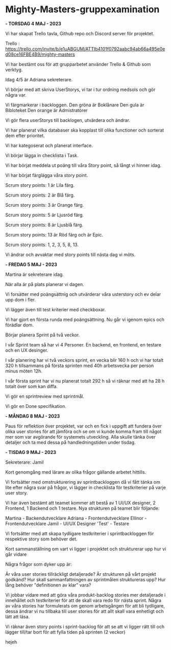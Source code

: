 # Mighty-Masters-gruppexamination

**- TORSDAG 4 MAJ - 2023**

Vi har skapat Trello tavla, Github repo och Discord server för projektet.

Trello : https://trello.com/invite/b/e1uABGUM/ATTIb4101f0792aabc94ab66a495e0ed08ce16FBE4B9/mighty-masters

Vi har bestämt oss för att grupparbetet använder Trello & Github som verktyg.

Idag 4/5 är Adriana sekreterare. 

Vi börjar med att skriva UserStorys, vi tar i tur ordning medsols och gör några var.

Vi färgmarkerar i backloggen.
Den gröna är Boklånare 
Den gula är Bibloteket
Den orange är Admistratörer

Vi gör flera userStorys till backlogen, utvärdera och ändrar.

Vi har planerat vilka databaser ska kopplast till olika functioner och sorterat dem efter prioritet.

Vi har kategoserat och planerat interface.

Vi börjar lägga in checklista i Task.

Vi har börjat meddela ut poäng till våra Story point, så långt vi hinner idag.

Vi har börjat färglägga våra story point. 

Scrum story points: 1 är Lila färg.

Scrum story points: 2 är Blå färg.

Scrum story points: 3 är Orange färg.

Scrum story points: 5 är Ljusröd färg.

Scrum story points: 8 är Ljusblå färg.

Scrum story points: 13 är Röd färg och är Epic.

Scrum story points: 1, 2, 3, 5, 8, 13.

Vi ändrar och avvaktar med story points till nästa dag vi möts.

**- FREDAG 5 MAJ - 2023**

Martina är sekreterare idag.

När alla är på plats planerar vi dagen.

Vi forsätter med poängsättnig och utvärderar våra usterstory och ev delar upp dom i fler. 

Vi lägger även till test kriterier med checkboxar.

Vi har gjort en första runda med poängsättning. Nu går vi igenom epics och förädlar dom. 

Börjar planera Sprint på två veckor. 

I vår Sprint team så har vi 4 Personer. En backend, en frontend, en testare och en UX desinger. 

I vår planering har vi två veckors sprint, en vecka blir 160 h och vi har totalt 320 h tillsammans på första sprinten med 40h arbetsvecka per person minus möten 12h.

I vår första sprint har vi nu planerat totalt 292 h så vi räknar med att ha 28 h totalt över som kan diffa.

Vi gör en sprintreview med sprintmål. 

Vi gör en Done specifikation.

**- MÅNDAG 8 MAJ - 2023**

Paus för reflektion över projektet, var och en fick i uppgift att fundera över olika user stories för att jämföra och se om vi kunde komma fram till något mer som var avgörande för systemets utveckling. Alla skulle tänka över detaljer och ta med dessa på handledningstiden under tisdag.


**- TISDAG 9 MAJ - 2023**

Sekreterare: Jamil

Kort genomgång med lärare av olika frågor gällande arbetet hittills.

Vi fortsätter med omstrukturering av sprintbackloggen då vi fått tänka om lite efter några svar på frågor, vi lägger in checklista för testkriterier på varje user story.

Vi har även bestämt att teamet kommer att bestå av 1 UI/UX designer, 2 Frontend, 1 Backend och 1 testare.
Nya strukturen på teamet blir följande: 

Martina - Backendutvecklare
Adriana - Frontendutvecklare
Ellinor - Frontendutvecklare
Jamil - UI/UX Designer
'Test' - Testare

Vi fortsätter med att skapa tydligare testkriterier i sprintbackloggen för respektive story som behöver det.

Kort sammanställning om vart vi ligger i projektet och strukturerar upp hur vi går vidare

Några frågor som dyker upp är:

Är våra user stories tillräckligt detaljerade?
Är strukturen på vårt projekt godkänd?
Hur skall sammanfattningen av sprintmålen struktureras upp?
Hur lång behöver "definitionen av klar" vara?

Vi jobbar vidare med att göra våra produkt-backlog stories mer detaljerade i innehållet och testkriterier för att de skall vara redo för nästa sprint.
Några av våra stories har formulerats om genom arbetsgången för att bli tydligare, dessa ändrar vi nu tillbaka till user stories för att allt skall vara enhetligt och lätt att läsa.

Vi räknar även story points i sprint-backlog för att se att vi ligger rätt till och lägger till/tar bort för att fylla tiden på sprinten (2 veckor)

hejeh












